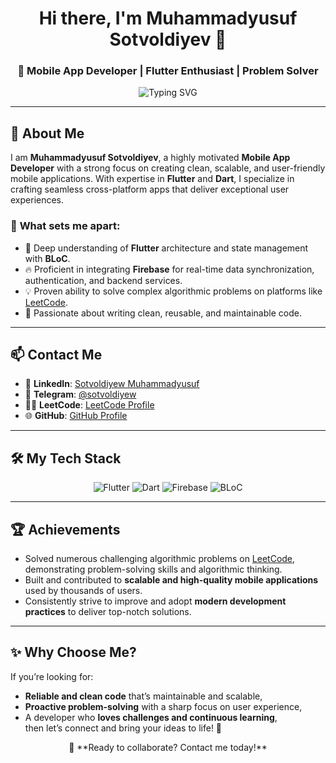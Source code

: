 <h1 align="center">Hi there, I'm Muhammadyusuf Sotvoldiyev 👋</h1>
<h3 align="center">🚀 Mobile App Developer | Flutter Enthusiast | Problem Solver</h3>

<p align="center">
  <img src="https://readme-typing-svg.demolab.com?font=Fira+Code&weight=600&size=24&pause=1000&color=00FFCC&center=true&vCenter=true&width=435&lines=Welcome+to+my+GitHub!;Building+innovative+mobile+apps;Passionate+about+clean+and+scalable+code" alt="Typing SVG" />
</p>
 
---

## 🌟 About Me
I am **Muhammadyusuf Sotvoldiyev**, a highly motivated **Mobile App Developer** with a strong focus on creating clean, scalable, and user-friendly mobile applications. With expertise in **Flutter** and **Dart**, I specialize in crafting seamless cross-platform apps that deliver exceptional user experiences.

### 🚀 **What sets me apart:**
- 🎯 Deep understanding of **Flutter** architecture and state management with **BLoC**.
- 🔥 Proficient in integrating **Firebase** for real-time data synchronization, authentication, and backend services.
- 💡 Proven ability to solve complex algorithmic problems on platforms like [LeetCode](https://leetcode.com/u/sotvoldiyew/).
- 🌟 Passionate about writing clean, reusable, and maintainable code.

---

## 📫 Contact Me
- 💼 **LinkedIn**: [Sotvoldiyew Muhammadyusuf](https://www.linkedin.com/in/sotvoldiyew)
- 📱 **Telegram**: [@sotvoldiyew](https://t.me/sotvoldiyew)
- 🧑‍💻 **LeetCode**: [LeetCode Profile](https://leetcode.com/u/sotvoldiyew/)
- 🌐 **GitHub**: [GitHub Profile](https://github.com/sotvoldiyew)

---

## 🛠️ My Tech Stack
<p align="center">
  <img src="https://img.shields.io/badge/Flutter-%2302569B.svg?style=for-the-badge&logo=flutter&logoColor=white" alt="Flutter" />
  <img src="https://img.shields.io/badge/Dart-%230175C2.svg?style=for-the-badge&logo=dart&logoColor=white" alt="Dart" />
  <img src="https://img.shields.io/badge/Firebase-%23FFCA28.svg?style=for-the-badge&logo=firebase&logoColor=black" alt="Firebase" />
  <img src="https://img.shields.io/badge/BLoC-%230175C2.svg?style=for-the-badge&logo=bloc&logoColor=white" alt="BLoC" />
</p>

---

## 🏆 Achievements
- Solved numerous challenging algorithmic problems on [LeetCode](https://leetcode.com/u/sotvoldiyew/), demonstrating problem-solving skills and algorithmic thinking.
- Built and contributed to **scalable and high-quality mobile applications** used by thousands of users.
- Consistently strive to improve and adopt **modern development practices** to deliver top-notch solutions.

---

## ✨ Why Choose Me?
If you’re looking for:
- **Reliable and clean code** that’s maintainable and scalable,
- **Proactive problem-solving** with a sharp focus on user experience,
- A developer who **loves challenges and continuous learning**,  
then let’s connect and bring your ideas to life! 🚀

<p align="center">📩 **Ready to collaborate? Contact me today!**</p>
